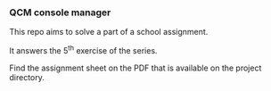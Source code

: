 ### QCM console manager
This repo aims to solve a part of a school assignment.

It answers the 5<sup>th</sup> exercise of the series.

Find the assignment sheet on the PDF that is available on the project directory.
